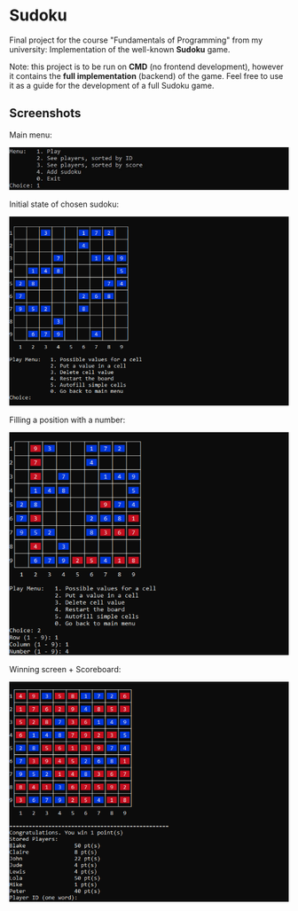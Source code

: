 # Sudoku
Final project for the course "Fundamentals of Programming" from my university: Implementation of the well-known **Sudoku** game.

Note: this project is to be run on **CMD** (no frontend development), however it contains the **full implementation** (backend) of the game. Feel free to use it as a guide for the development of a full Sudoku game.

## Screenshots 
Main menu:

![Main menu](https://github.com/OscarCaro/Sudoku/blob/master/Screenshots/Imagen0.jpg)

Initial state of chosen sudoku:

![Main menu](https://github.com/OscarCaro/Sudoku/blob/master/Screenshots/Imagen1.png)

Filling a position with a number:

![Main menu](https://github.com/OscarCaro/Sudoku/blob/master/Screenshots/Imagen2.png)

Winning screen + Scoreboard:

![Main menu](https://github.com/OscarCaro/Sudoku/blob/master/Screenshots/Imagen3.png)
